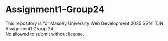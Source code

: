 # Assignment1-Group24
This repository is for Massey University Web Development 2025 S2N1 TJN Assignment1 Group 24.
<br> No allowed to submit without license.

